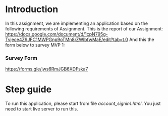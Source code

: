 # Introduction
In this assignment, we are implementing an application based on the following requirements of Assignment.
This is the report of our Assignment: https://docs.google.com/document/d/1cpN795g-Tvjece4Z9JFC1MWPGnp9oTMn8rZWlbfwMaE/edit?tab=t.0
And this the form below to survey MVP 1:
### Survey Form
https://forms.gle/jws6RmJGB6XDFska7

# Step guide
To run this application, please start from file _account_signin1.html_.
You just need to start live server to run this.
